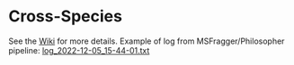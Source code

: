 # Cross-Species

See the [Wiki](https://github.com/Integrative-Longevity-Omics/Cross-Species/wiki) for more details.
Example of log from MSFragger/Philosopher pipeline:
[log_2022-12-05_15-44-01.txt](https://github.com/Integrative-Longevity-Omics/Cross-Species/files/14311104/log_2022-12-05_15-44-01.txt)
